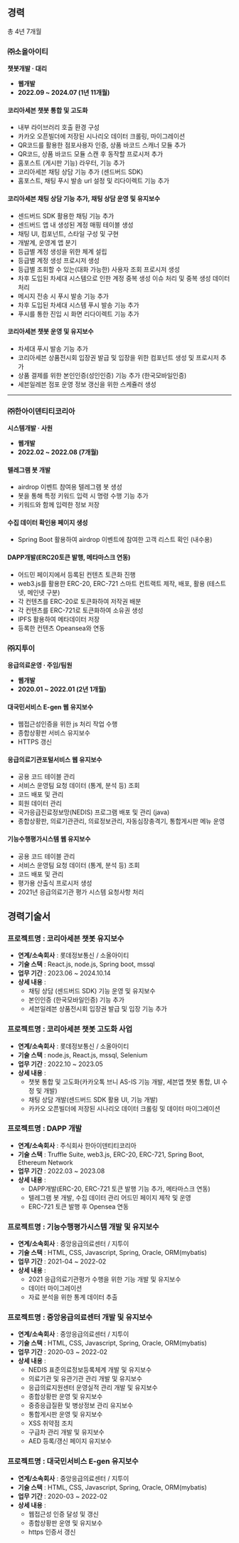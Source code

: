## 경력
총 4년 7개월

### ㈜소올아이티 
**챗봇개발 · 대리**
- **웹개발**
- **2022.09 ~ 2024.07 (1년 11개월)**

#### 코리아세븐 챗봇 통합 및 고도화
- 내부 라이브러리 호출 환경 구성
- 카카오 오픈빌더에 저장된 시나리오 데이터 크롤링, 마이그레이션
- QR코드를 활용한 점포사용자 인증, 상품 바코드 스캐너 모듈 추가
- QR코드, 상품 바코드 모듈 스캔 후 동작할 프로시저 추가
- 홈포스트 (게시판 기능) 라우터, 기능 추가
- 코리아세븐 채팅 상담 기능 추가 (센드버드 SDK)
- 홈포스트, 채팅 푸시 발송 url 설정 및 리다이렉트 기능 추가

#### 코리아세븐 채팅 상담 기능 추가, 채팅 상담 운영 및 유지보수
- 센드버드 SDK 활용한 채팅 기능 추가
- 센드버드 앱 내 생성된 계정 매핑 테이블 생성
- 채팅 UI, 컴포넌트, 스타일 구성 및 구현
- 개발계, 운영계 앱 분기
- 등급별 계정 생성을 위한 체계 설립
- 등급별 계정 생성 프로시저 생성
- 등급별 조회할 수 있는(대화 가능한) 사용자 조회 프로시저 생성
- 차후 도입된 차세대 시스템으로 인한 계정 중복 생성 이슈 처리 및 중복 생성 데이터 처리
- 메시지 전송 시 푸시 발송 기능 추가
- 차후 도입된 차세대 시스템 푸시 발송 기능 추가
- 푸시를 통한 진입 시 화면 리다이렉트 기능 추가

#### 코리아세븐 챗봇 운영 및 유지보수
- 차세대 푸시 발송 기능 추가
- 코리아세븐 상품전시회 입장권 발급 및 입장을 위한 컴포넌트 생성 및 프로시저 추가
- 상품 결제를 위한 본인인증(성인인증) 기능 추가 (한국모바일인증)
- 세븐일레븐 점포 운영 정보 갱신을 위한 스케쥴러 생성

---

### ㈜한아이덴티티코리아 
**시스템개발 · 사원**
- **웹개발**
- **2022.02 ~ 2022.08 (7개월)**

#### 텔레그램 봇 개발
- airdrop 이벤트 참여용 텔레그램 봇 생성
- 봇을 통해 특정 키워드 입력 시 명령 수행 기능 추가
- 키워드와 함께 입력한 정보 저장

#### 수집 데이터 확인용 페이지 생성
- Spring Boot 활용하여 airdrop 이벤트에 참여한 고객 리스트 확인 (내수용)

#### DAPP개발(ERC20토큰 발행, 메타마스크 연동)
- 어드민 페이지에서 등록된 컨텐츠 토큰화 진행
- web3.js를 활용한 ERC-20, ERC-721 스마트 컨트랙트 제작, 배포, 활용 (테스트넷, 메인넷 구분)
- 각 컨텐츠를 ERC-20로 토큰화하여 저작권 배분
- 각 컨텐츠를 ERC-721로 토큰화하여 소유권 생성
- IPFS 활용하여 메타데이터 저장
- 등록한 컨텐츠 Opeansea와 연동

### ㈜지투이 
**응급의료운영 · 주임/팀원**
- **웹개발**
- **2020.01 ~ 2022.01 (2년 1개월)**

#### 대국민서비스 E-gen 웹 유지보수
- 웹접근성인증을 위한 js 처리 작업 수행
- 종합상황판 서비스 유지보수
- HTTPS 갱신

#### 응급의료기관포털서비스 웹 유지보수
- 공용 코드 테이블 관리
- 서비스 운영팀 요청 데이터 (통계, 분석 등) 조회
- 코드 배포 및 관리
- 회원 데이터 관리
- 국가응급진료정보망(NEDIS) 프로그램 배포 및 관리 (java)
- 종합상황판, 의료기관관리, 의료정보관리, 자동심장충격기, 통합게시판 메뉴 운영

#### 기능수행평가시스템 웹 유지보수
- 공용 코드 테이블 관리
- 서비스 운영팀 요청 데이터 (통계, 분석 등) 조회
- 코드 배포 및 관리
- 평가용 산출식 프로시저 생성
- 2021년 응급의료기관 평가 시스템 요청사항 처리

## 경력기술서

### 프로젝트명 : 코리아세븐 챗봇 유지보수
- **연계/소속회사** : 롯데정보통신 / 소올아이티
- **기술 스택** : React.js, node.js, Spring boot, mssql
- **업무 기간** : 2023.06 ~ 2024.10.14
- **상세 내용** :
  - 채팅 상담 (센드버드 SDK) 기능 운영 및 유지보수
  - 본인인증 (한국모바일인증) 기능 추가
  - 세븐일레븐 상품전시회 입장권 발급 및 입장 기능 추가

### 프로젝트명 : 코리아세븐 챗봇 고도화 사업
- **연계/소속회사** : 롯데정보통신 / 소올아이티
- **기술 스택** : node.js, React.js, mssql, Selenium
- **업무 기간** : 2022.10 ~ 2023.05
- **상세 내용** :
  - 챗봇 통합 및 고도화(카카오톡 브니 AS-IS 기능 개발, 세븐앱 챗봇 통합, UI 수정 및 개발)
  - 채팅 상담 개발(센드버드 SDK 활용 UI, 기능 개발)
  - 카카오 오픈빌더에 저장된 시나리오 데이터 크롤링 및 데이터 마이그레이션

### 프로젝트명 : DAPP 개발
- **연계/소속회사** : 주식회사 한아이덴티티코리아
- **기술 스택** : Truffle Suite, web3.js, ERC-20, ERC-721, Spring Boot, Ethereum Network
- **업무 기간** : 2022.03 ~ 2023.08
- **상세 내용** :
  - DAPP개발(ERC-20, ERC-721 토큰 발행 기능 추가, 메타마스크 연동)
  - 텔레그램 봇 개발, 수집 데이터 관리 어드민 페이지 제작 및 운영
  - ERC-721 토큰 발행 후 Opensea 연동

### 프로젝트명 : 기능수행평가시스템 개발 및 유지보수
- **연계/소속회사** : 중앙응급의료센터 / 지투이
- **기술 스택** : HTML, CSS, Javascript, Spring, Oracle, ORM(mybatis)
- **업무 기간** : 2021-04 ~ 2022-02
- **상세 내용** :
  - 2021 응급의료기관평가 수행을 위한 기능 개발 및 유지보수
  - 데이터 마이그레이션
  - 자료 분석을 위한 통계 데이터 추출

### 프로젝트명 : 중앙응급의료센터 개발 및 유지보수
- **연계/소속회사** : 중앙응급의료센터 / 지투이
- **기술 스택** : HTML, CSS, Javascript, Spring, Oracle, ORM(mybatis)
- **업무 기간** : 2020-03 ~ 2022-02
- **상세 내용** :
  - NEDIS 표준의료정보등록체계 개발 및 유지보수
  - 의료기관 및 유관기관 관리 개발 및 유지보수
  - 응급의료지원센터 운영실적 관리 개발 및 유지보수
  - 종합상황판 운영 및 유지보수
  - 중증응급질환 및 병상정보 관리 유지보수
  - 통합게시판 운영 및 유지보수
  - XSS 취약점 조치
  - 구급차 관리 개발 및 유지보수
  - AED 등록/갱신 페이지 유지보수

### 프로젝트명 : 대국민서비스 E-gen 유지보수
- **연계/소속회사** : 중앙응급의료센터 / 지투이
- **기술 스택** : HTML, CSS, Javascript, Spring, Oracle, ORM(mybatis)
- **업무 기간** : 2020-03 ~ 2022-02
- **상세 내용** :
  - 웹접근성 인증 달성 및 갱신
  - 종합상황판 운영 및 유지보수
  - https 인증서 갱신
